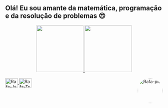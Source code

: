 ## Olá! Eu sou amante da matemática, programação e da resolução de problemas 😍
<div align="center">
  <a href="https://github.com/renankalfa">
  <img height="150em" src="https://github-readme-stats.vercel.app/api?username=renankalfa&show_icons=true&theme=gruvbox&include_all_commits=true&count_private=true"/>
  <img height="150em" src="https://github-readme-stats.vercel.app/api/top-langs/?username=renankalfa&layout=compact&langs_count=7&theme=gruvbox"/>
</div>
<div style="display: inline_block"><br>
  <img align="center" alt="Rafa-Js" height="30" width="40" src="https://cdn.jsdelivr.net/gh/devicons/devicon/icons/python/python-original.svg">
  <img align="center" alt="Rafa-Ts" height="30" width="40" src="https://cdn.jsdelivr.net/gh/devicons/devicon/icons/photoshop/photoshop-line.svg">
  <img align="right" alt="Rafa-pic" height="80" style="border-radius:50px;" src="https://cdn.discordapp.com/attachments/908418764918370334/928514529925685288/Cwgf.gif">
</div>

  ##
